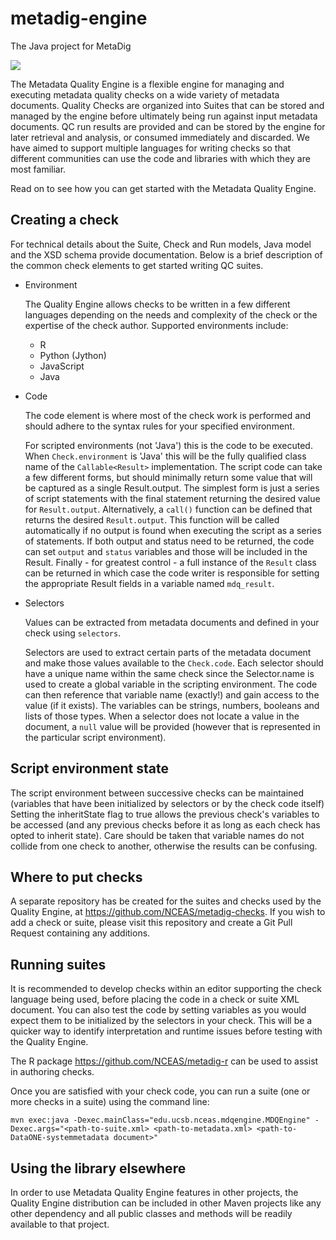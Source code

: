 # metadig-engine
The Java project for MetaDig

[![](https://api.travis-ci.com/NCEAS/metadig-engine.svg?branch=main)](https://api.travis-ci.com/repos/NCEAS/metadig-engine)

The Metadata Quality Engine is a flexible engine for managing and executing metadata quality checks on a wide variety of metadata documents.
Quality Checks are organized into Suites that can be stored and managed by the engine before ultimately being run against input metadata documents.
QC run results are provided and can be stored by the engine for later retrieval and analysis, or consumed immediately and discarded.
We have aimed to support multiple languages for writing checks so that different communities can use the code and libraries with which they are most familiar.

Read on to see how you can get started with the Metadata Quality Engine.

## Creating a check
For technical details about the Suite, Check and Run models, Java model and the XSD schema provide documentation.
Below is a brief description of the common check elements to get started writing QC suites.

* Environment

	The Quality Engine allows checks to be written in a few different languages depending on the needs and complexity of the check or the expertise of the check author. Supported environments include:
	- R
	- Python (Jython)
	- JavaScript
	- Java 
	
* Code

	The code element is where most of the check work is performed and should adhere to the syntax rules for your specified environment. 
	
	For scripted environments (not 'Java') this is the code to be executed. 
	When `Check.environment` is 'Java' this will be the fully qualified class name of the `Callable<Result>` implementation.
	The script code can take a few different forms, but should minimally return some value that will be captured as a single Result.output.
	The simplest form is just a series of script statements with the final statement returning the desired value for `Result.output`.
	Alternatively, a `call()` function can be defined that returns the desired `Result.output`. This function will be called automatically if no output is found when executing the script as a series of statements.
	 If both output and status need to be returned, the code can set `output` and `status` variables and those will be included in the Result.
	 Finally - for greatest control - a full instance of the `Result` class can be returned in which case the code writer is responsible for setting the appropriate Result fields in a variable named `mdq_result`.
	
* Selectors

	Values can be extracted from metadata documents and defined in your check using `selectors`.
	
	Selectors are used to extract certain parts of the metadata document and make those values available to the `Check.code`. 
	Each selector should have a unique name within the same check since the Selector.name is used to create a global variable in the scripting environment. 
	The code can then reference that variable name (exactly!) and gain access to the value (if it exists).
	The variables can be strings, numbers, booleans and lists of those types. When a selector does not locate a value in the document, a `null` value will be provided (however that is represented in the particular script environment).

## Script environment state

The script environment between successive checks can be maintained (variables that have been initialized by selectors or by the check code itself) 
Setting the inheritState flag to true allows the previous check's variables to be accessed (and any previous checks before it as long as each check has opted to inherit state). Care should be taken that variable names do not collide from one check to another, otherwise the results can be confusing.

## Where to put checks

A separate repository has be created for the suites and checks used by the Quality Engine, at https://github.com/NCEAS/metadig-checks.
If you wish to add a check or suite, please visit this repository and create a Git Pull Request containing any additions.

## Running suites

It is recommended to develop checks within an editor supporting the check language being used, before placing the code in a check or suite XML document. You can also test the code by setting variables as you would expect them to be initialized by the selectors in your check. This will be a quicker way to identify interpretation and runtime issues before testing with the Quality Engine.

The R package https://github.com/NCEAS/metadig-r can be used to assist in authoring checks.

Once you are satisfied with your check code, you can run a suite (one or more checks in a suite) using the command line:

`mvn exec:java -Dexec.mainClass="edu.ucsb.nceas.mdqengine.MDQEngine" -Dexec.args="<path-to-suite.xml> <path-to-metadata.xml> <path-to-DataONE-systemmetadata document>"`


## Using the library elsewhere

In order to use Metadata Quality Engine features in other projects, the Quality Engine distribution can be included in other Maven projects like any other dependency and all public classes and methods will be readily available to that project.


